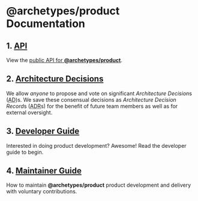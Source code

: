 # **@archetypes/product** Documentation

## 1. [API][api-url]

View the [public API for **@archetypes/product**][api-url].

## 2. [Architecture Decisions](./adr/README.md)

We allow _anyone_ to propose and vote on significant
<dfn id="def-architecture-decision" title="An architecture decision (AD) is a software design choice that addresses a significant requirement.">Architecture
Decision</dfn>s (<abbr title="Architecture Decision">AD</abbr>)s. We save these
consensual decisions as <dfn id="def-architecture-decision-records">Architecture
Decision Record</dfn>s
(<abbr title="An architecture decision record (ADR) is a document that captures an important architectural decision made along with its context and consequences.">ADR</abbr>s)
for the benefit of future team members as well as for external oversight.

## 3. [Developer Guide](./developer-guide/README.md)

Interested in doing product development? Awesome! Read the developer guide to
begin.

## 4. [Maintainer Guide](maintainer-guide/README.md)

How to maintain **@archetypes/product** product development and delivery with
voluntary contributions.

[api-url]: ./api/archetypes-products/1.0.0/index.html
